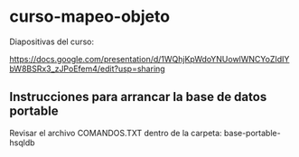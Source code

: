 # curso-mapeo-objeto

Diapositivas del curso:

https://docs.google.com/presentation/d/1WQhjKpWdoYNUowlWNCYoZIdIYbW8BSRx3_zJPoEfem4/edit?usp=sharing

## Instrucciones para arrancar la base de datos portable
Revisar el archivo COMANDOS.TXT dentro de la carpeta: base-portable-hsqldb
